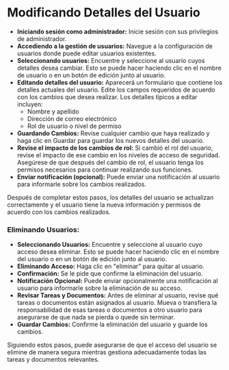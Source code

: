 # Modificando Detalles del Usuario

* **Iniciando sesión como administrador:** Inicie sesión con sus privilegios de administrador.
* **Accediendo a la gestión de usuarios:** Navegue a la configuración de usuarios donde puede editar usuarios existentes.
* **Seleccionando usuarios:** Encuentre y seleccione al usuario cuyos detalles desea cambiar. Esto se puede hacer haciendo clic en el nombre de usuario o en un botón de edición junto al usuario.
* **Editando detalles del usuario:** Aparecerá un formulario que contiene los detalles actuales del usuario. Edite los campos requeridos de acuerdo con los cambios que desea realizar. Los detalles típicos a editar incluyen:
  * Nombre y apellido
  * Dirección de correo electrónico
  * Rol de usuario o nivel de permiso
* **Guardando Cambios:** Revise cualquier cambio que haya realizado y haga clic en Guardar para guardar los nuevos detalles del usuario.
* **Revise el impacto de los cambios de rol:** Si cambió el rol del usuario, revise el impacto de ese cambio en los niveles de acceso de seguridad. Asegúrese de que después del cambio de rol, el usuario tenga los permisos necesarios para continuar realizando sus funciones.
* **Enviar notificación (opcional):** Puede enviar una notificación al usuario para informarle sobre los cambios realizados.

Después de completar estos pasos, los detalles del usuario se actualizan correctamente y el usuario tiene la nueva información y permisos de acuerdo con los cambios realizados.

### Eliminando Usuarios:

* **Seleccionando Usuarios:** Encuentre y seleccione al usuario cuyo acceso desea eliminar. Esto se puede hacer haciendo clic en el nombre del usuario o en un botón de edición junto al usuario.
* **Eliminando Acceso:** Haga clic en "eliminar" para quitar al usuario.
* **Confirmación:** Se le pide que confirme la eliminación del usuario.
* **Notificación Opcional:** Puede enviar opcionalmente una notificación al usuario para informarle sobre la eliminación de su acceso.
* **Revisar Tareas y Documentos:** Antes de eliminar al usuario, revise qué tareas o documentos están asignados al usuario. Mueva o transfiera la responsabilidad de esas tareas o documentos a otro usuario para asegurarse de que nada se pierda o quede sin terminar.
* **Guardar Cambios:** Confirme la eliminación del usuario y guarde los cambios.

Siguiendo estos pasos, puede asegurarse de que el acceso del usuario se elimine de manera segura mientras gestiona adecuadamente todas las tareas y documentos relevantes.
